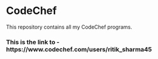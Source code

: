 # CodeChef
This repository contains all my CodeChef programs.
<br>
<h3>This is the link to - https://www.codechef.com/users/ritik_sharma45 </h3>
